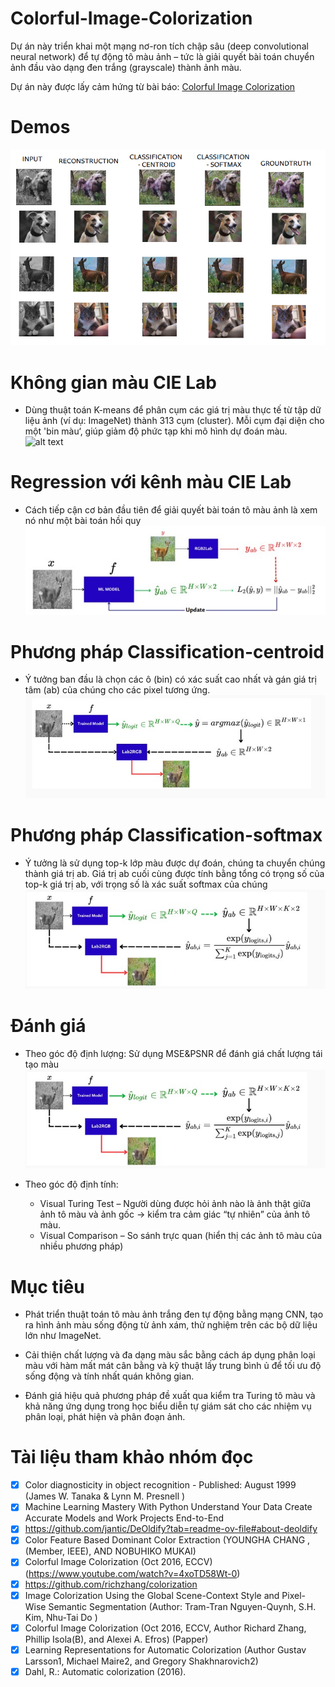 # Colorful-Image-Colorization
Dự án này triển khai một mạng nơ-ron tích chập sâu (deep convolutional neural network) để tự động tô màu ảnh – tức là giải quyết bài toán chuyển ảnh đầu vào dạng đen trắng (grayscale) thành ảnh màu.

Dự án này được lấy cảm hứng từ bài báo: [Colorful Image Colorization](https://arxiv.org/abs/1603.08511)
# Demos
![alt text](image/result.png)
# Không gian màu CIE Lab
- Dùng thuật toán K-means để phân cụm các giá trị màu thực tế từ tập dữ liệu ảnh (ví dụ: ImageNet) thành 313 cụm (cluster). Mỗi cụm đại diện cho một 'bin màu‘, giúp giảm độ phức tạp khi mô hình dự đoán màu.
![alt text](image/lab.png)

# Regression với kênh màu CIE Lab
- Cách tiếp cận cơ bản đầu tiên để giải quyết bài toán tô màu ảnh là xem nó như một bài toán hồi quy
![alt text](image/Loss.jpg)

# Phương pháp Classification-centroid
- Ý tưởng ban đầu là chọn các ô (bin) có xác suất cao nhất và gán giá trị tâm (ab) của chúng cho các pixel tương ứng.
![alt text](image/Classification-centroid.jpg)

# Phương pháp Classification-softmax
- Ý tưởng là sử dụng top-k lớp màu được dự đoán, chúng ta chuyển chúng thành giá trị ab. Giá trị ab cuối cùng được tính bằng tổng có trọng số của top-k giá trị ab, với trọng số là xác suất softmax của chúng
![alt text](image/Classification-softmax.jpg)

# Đánh giá
- Theo góc độ định lượng: Sử dụng MSE&PSNR để đánh giá chất lượng tái tạo màu
![alt text](image/Classification-softmax.jpg)

- Theo góc độ định tính:
    + Visual Turing Test – Người dùng được hỏi ảnh nào là ảnh thật giữa ảnh tô màu và ảnh gốc → kiểm tra cảm giác “tự nhiên” của ảnh tô màu.
    + Visual Comparison – So sánh trực quan (hiển thị các ảnh tô màu của nhiều phương pháp)

# Mục tiêu
 - Phát triển thuật toán tô màu ảnh trắng đen tự động bằng mạng CNN, tạo ra hình ảnh màu sống động từ ảnh xám, thử nghiệm trên các bộ dữ liệu lớn như ImageNet.

 - Cải thiện chất lượng và đa dạng màu sắc bằng cách áp dụng phân loại màu với hàm mất mát cân bằng và kỹ thuật lấy trung bình ủ để tối ưu độ sống động và tính nhất quán không gian.

 - Đánh giá hiệu quả phương pháp đề xuất qua kiểm tra Turing tô màu và khả năng ứng dụng trong học biểu diễn tự giám sát cho các nhiệm vụ phân loại, phát hiện và phân đoạn ảnh.

# Tài liệu tham khảo nhóm đọc
- [x] Color diagnosticity in object recognition - Published: August 1999 (James W. Tanaka & Lynn M. Presnell )
- [x] Machine Learning Mastery With Python Understand Your Data Create Accurate Models and Work Projects End-to-End
- [x] https://github.com/jantic/DeOldify?tab=readme-ov-file#about-deoldify 
- [x] Color Feature Based Dominant Color Extraction (YOUNGHA CHANG , (Member, IEEE), AND NOBUHIKO MUKAI)
- [x] Colorful Image Colorization (Oct 2016, ECCV) (https://www.youtube.com/watch?v=4xoTD58Wt-0)
- [x] https://github.com/richzhang/colorization
- [x] Image Colorization Using the Global Scene-Context Style and Pixel-Wise Semantic Segmentation (Author: Tram-Tran Nguyen-Quynh, S.H. Kim, Nhu-Tai Do )
- [x] Colorful Image Colorization (Oct 2016, ECCV, Author Richard Zhang, Phillip Isola(B), and Alexei A. Efros) (Papper)
- [x] Learning Representations for Automatic Colorization (Author Gustav Larsson1, Michael Maire2, and Gregory Shakhnarovich2)
- [x] Dahl, R.: Automatic colorization (2016).  